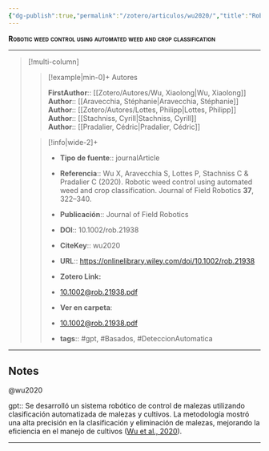 ```yaml
---
{"dg-publish":true,"permalink":"/zotero/articulos/wu2020/","title":"Robotic weed control using automated weed and crop classification","tags":["#zotero"]}
---
```



<span style="font-variant:small-caps; font-weight: bold;">Robotic weed control using automated weed and crop classification</span>

---


> [!multi-column]
>
>> [!example|min-0]+ Autores
>> 
>> **FirstAuthor**:: [[Zotero/Autores/Wu, Xiaolong\|Wu, Xiaolong]]  
>> **Author**:: [[Aravecchia, Stéphanie\|Aravecchia, Stéphanie]]  
>> **Author**:: [[Zotero/Autores/Lottes, Philipp\|Lottes, Philipp]]  
>> **Author**:: [[Stachniss, Cyrill\|Stachniss, Cyrill]]  
>> **Author**:: [[Pradalier, Cédric\|Pradalier, Cédric]]  
 >
>
>> [!info|wide-2]+
>>
>> - **Tipo de fuente**:: journalArticle
>> - **Referencia**:: Wu X, Aravecchia S, Lottes P, Stachniss C & Pradalier C (2020). Robotic weed control using automated weed and crop classification. Journal of Field Robotics **37**, 322–340.
>> - **Publicación**:: Journal of Field Robotics
>> - **DOI**:: 10.1002/rob.21938
>> - **CiteKey**:: wu2020
>> - **URL**:: https://onlinelibrary.wiley.com/doi/10.1002/rob.21938
>> - **Zotero Link:** 
>> - [10.1002@rob.21938.pdf](zotero://select/library/items/9Y2YAVQF)
>>
>> - **Ver en carpeta**: 
>> - [10.1002@rob.21938.pdf](file://J:\OneDrive\Articulos\10.1002@rob.21938.pdf)
>> - **tags**:: #gpt, #Basados, #DeteccionAutomatica



--- 

## Notes

@wu2020

gpt:: Se desarrolló un sistema robótico de control de malezas utilizando clasificación automatizada de malezas y cultivos. La metodología mostró una alta precisión en la clasificación y eliminación de malezas, mejorando la eficiencia en el manejo de cultivos ([Wu et al., 2020](zotero://select/library/items/UFQWMKIJ)).






---







